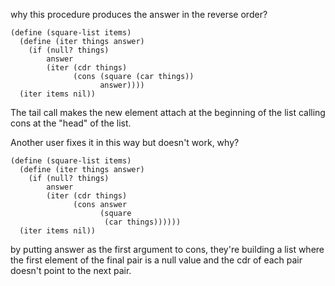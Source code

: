 why this procedure produces the answer in the reverse order?

``` racket
(define (square-list items)
  (define (iter things answer)
    (if (null? things)
        answer
        (iter (cdr things)
              (cons (square (car things))
                    answer))))
  (iter items nil))
```


The tail call makes the new element attach at the beginning of the list calling cons at the "head" of the list.

Another user fixes it in this way but doesn't work, why?

``` racket
(define (square-list items)
  (define (iter things answer)
    (if (null? things)
        answer
        (iter (cdr things)
              (cons answer
                    (square 
                     (car things))))))
  (iter items nil))
```

by putting answer as the first argument to cons, they're building a list where the first element of the final pair is a null value and the cdr of each pair doesn't point to the next pair.



